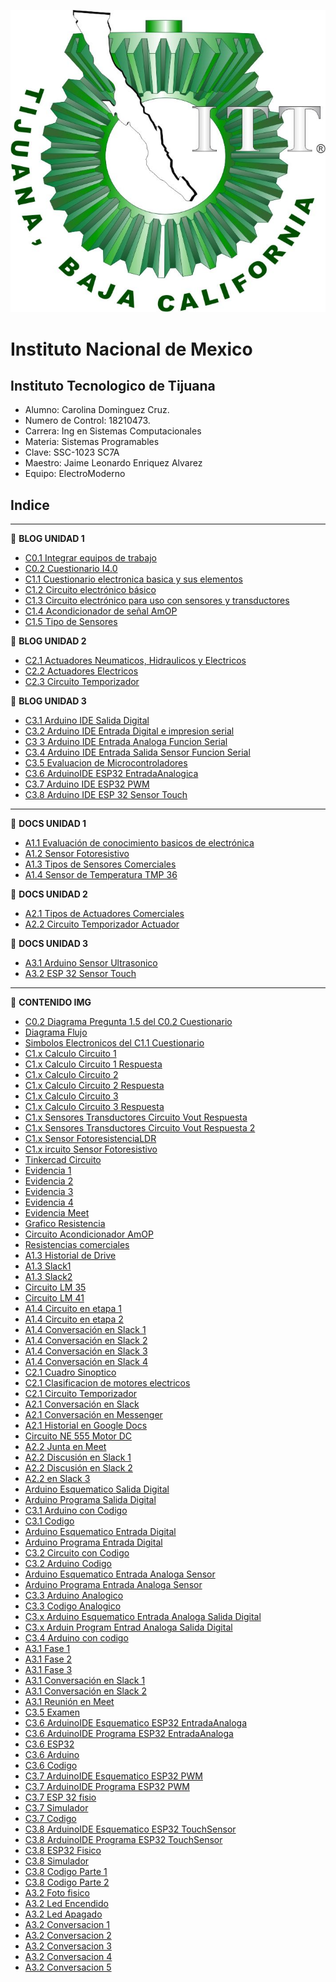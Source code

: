  ![ITT](/Img/itt.jpg)
 
# Instituto Nacional de Mexico
## Instituto Tecnologico de Tijuana
- Alumno: Carolina Dominguez Cruz.
- Numero de Control: 18210473.
- Carrera: Ing en Sistemas Computacionales
- Materia: Sistemas Programables
- Clave: SSC-1023 SC7A
- Maestro: Jaime Leonardo Enriquez Alvarez
- Equipo: ElectroModerno

## Indice
---
:blue_book: **BLOG UNIDAD 1**

- [C0.1 Integrar equipos de trabajo](Blog/C0.1_Integrar_equipos_de_trabajo.md)
- [C0.2 Cuestionario I4.0](Blog/C0.2_Cuestionario_I4.0.md)
- [C1.1 Cuestionario electronica basica y sus elementos](Blog/C1.1_Cuestionario_electrónica_básica_y_sus_elementos.md)
- [C1.2 Circuito electrónico básico](Blog/C1.2_Circuito_electrónico_básico.md)
- [C1.3 Circuito electrónico para uso con sensores y transductores](Blog/C1.3_Circuito_electrónico_para_uso_con_sensores_y_transductores.md)
- [C1.4 Acondicionador de señal AmOP](Blog/C1.4_Acondicionador_de_senal_AmOP.md)
- [C1.5 Tipo de Sensores](Blog/C1.5_Tipos_de_sensores.md)


:blue_book: **BLOG UNIDAD 2**
- [C2.1 Actuadores Neumaticos, Hidraulicos y Electricos](Blog/C2.1_ActuadoresNeumaticosHidraulicos.md)
- [C2.2 Actuadores Electricos](Blog/C2.2_Actuadores_electricos.md)
- [C2.3 Circuito Temporizador](Blog/C2.3_CircuitoTemporizador555.md)

:blue_book: **BLOG UNIDAD 3**

- [C3.1 Arduino IDE Salida Digital](Blog/C3.1_ArduinoIDE_SalidaDigital.md)
- [C3.2 Arduino IDE Entrada Digital e impresion serial](Blog/C3.2_ArduinoIDE_EntradaDigitalImpresionSerial.md)
- [C3 3 Arduino IDE Entrada Analoga Funcion Serial](Blog/C3.3_ArduinoIDE_EntradaAnalogaFuncionSerial.md)
- [C3.4 Arduino IDE Entrada Salida Sensor Funcion Serial](Blog/C3.4_ArduinoIDE_EntradaSalidaSensorFuncionSerial.md)
- [C3.5 Evaluacion de Microcontroladores](Blog/C3.5_EvaluacionMicrocontroladores.md)
- [C3.6 ArduinoIDE ESP32 EntradaAnalogica](Blog/C3.6_ArduinoIDE_ESP32_EntradaAnalogica.md)
- [C3.7 Arduino IDE ESP32 PWM](Blog/C3.7_ArduinoIDE_ESP32_PWM.md)
- [C3.8 Arduino IDE ESP 32 Sensor Touch](Blog/C3.8_ArduinoIDE_ESP32_SensorTouch.md)

---

:green_book: **DOCS UNIDAD 1**

- [A1.1 Evaluación de conocimiento basicos de electrónica](Docs/A1.1_Evaluación_de_conocimiento_basicos_de_electrónica.md)
- [A1.2 Sensor Fotoresistivo](Docs/A.1.2_Sensor_Fotoresistivo.md)
- [A1.3 Tipos de Sensores Comerciales](Docs/A1.3_Tipos_Sensores_Comerciales.md)
- [A1.4 Sensor de Temperatura TMP 36](Docs/A1.4_Sensor_Temperatura_TMP36.md)

:green_book: **DOCS UNIDAD 2**

- [A2.1 Tipos de Actuadores Comerciales](Docs/A2.1_Tipos_Actuadores_Comerciales.md)
- [A2.2 Circuito Temporizador Actuador](Docs/A2.2_Circuito_temporizador_actuador.md)


:green_book: **DOCS UNIDAD 3**

- [A3.1 Arduino Sensor Ultrasonico](Docs/A3.1_Arduino_SensorUltrasonico.md)
- [A3.2 ESP 32 Sensor Touch](Docs/A3.2_ESP32_SensorTouch.md)
  
---
:orange_book: **CONTENIDO IMG**

- [C0.2 Diagrama Pregunta 1.5 del C0.2 Cuestionario](Img/Pregunta15.drawio.png)
- [Diagrama Flujo](Img/Flujo.drawio.png)
- [Simbolos Electronicos del C1.1 Cuestionario](Img/C1.x_SimbolosElectronicos.png)
- [C1.x Calculo Circuito 1](Img/C1.x_CalculoCircuito-1.png)
- [C1.x Calculo Circuito 1 Respuesta](Img/C1.x_CalculoCircuito_Respuesta.png)
- [C1.x Calculo Circuito 2](Img/C1.x_CalculoCircuito-2.png)
- [C1.x Calculo Circuito 2 Respuesta](Img/C1.x_CalculoCircuito-2_Respuesta.png)
- [C1.x Calculo Circuito 3](Img/C1.x_CalculoCircuito-3.png)
- [C1.x Calculo Circuito 3 Respuesta](Img/C1.x_CalculoCircuito-3_Respuesta.png)
- [C1.x Sensores Transductores Circuito Vout Respuesta](Img/C1.x_SensoresTransductoresCircuitoVout.png)
- [C1.x Sensores Transductores Circuito Vout Respuesta 2](Img/C1.x_SensoresTransductoresCircuitoVout2.png)
- [C1.x Sensor FotoresistenciaLDR](Img/C1.x_Sensor_FotoresistenciaLDR.png)
- [C1.x ircuito Sensor Fotoresistivo](Img/C1.x_CircuitoSensorFotoresistivo.png)
- [Tinkercad Circuito](Img/tinkercad_circuito.png)
- [Evidencia 1](Img/Evidencia1.png)
- [Evidencia 2](Img/evidencia2.png)
- [Evidencia 3](Img/Evidencia3.png)
- [Evidencia 4](Img/evidencia4.png)
- [Evidencia Meet](Img/Meet.jpg)
- [Grafico Resistencia](Img/resistencia_votaje.png)
- [Circuito Acondicionador AmOP](Img/C1.x_CircuitoAcondicionadorAmOP.png)
- [Resistencias comerciales](Img/ResistenciasComerciales.png)
- [A1.3 Historial de Drive](Img/A1.3_drive_historial.png)
- [A1.3 Slack1](Img/A1.3_slack_1.png)
- [A1.3 Slack2](Img/A1.3_slack_2.png)
- [Circuito LM 35](Img/C1.x_CircuitoLM35_Etapa1.png)
- [Circuito LM 41](Img/C1.x_CircuitoLM741_Etapa2.png)
- [A1.4 Circuito en etapa 1](Img/A1.4_etapa1_circuito.png)
- [A1.4 Circuito en etapa 2](Img/A1.4_etapa2_circuito.png)
- [A1.4 Conversación en Slack 1](Img/A1.4_slack_1.png)
- [A1.4 Conversación en Slack 2](Img/A1.4_slack_2.png)
- [A1.4 Conversación en Slack 3](Img/A1.4_slack_3.png)
- [A1.4 Conversación en Slack 4](Img/A1.4_slack_4.png)
- [C2.1 Cuadro Sinoptico](/Img/C2.1_Cuadro_sinóptico.png)
- [C2.1 Clasificacion de motores electricos](/Img/C2.2_motores_eléctricos.png)
- [C2.1 Circuito Temporizador](/Img/C2.x_CircuitoTemporizadorNE555.png)
- [A2.1 Conversación en Slack](/Img/A2.1_slack_1.png)
- [A2.1 Conversación en Messenger](/Img/A2.1_messenger_1.png)
- [A2.1 Historial en Google Docs](/Img/A2.1_drive_historial.png)
- [Circuito NE 555 Motor DC](/Img/C2.x_CircuitoNe555MotorDC.png)
- [A2.2 Junta en Meet](/Img/A2.2_meet.png)
- [A2.2 Discusión en Slack 1](/Img/A2.2_slack1.png)
- [A2.2 Discusión en Slack 2](/Img/A2.2_slack2.png)
- [A2.2 en Slack 3](/Img/A2.2_slack3.png)
- [Arduino Esquematico Salida Digital](/Img/C3.x_ArduinoEsquematicoSalidaDigital.png)
- [Arduino Programa Salida Digital](/Img/C3.x_ArduinoProgramaSalidaDigital.png)
- [C3.1 Arduino con Codigo](/Img/C3.1_AduinoCodigo.png)
- [C3.1 Codigo](/Img/C3.1_Codigo.png)
- [Arduino Esquematico Entrada Digital](/Img/C3.x_ArduinoEsquematicoEntradaDigital.png)
- [Arduino Programa Entrada Digital](/Img/C3.x_ArduinoProgramaEntradaDigital.png)
- [C3.2 Circuito con Codigo](/Img/C3.2_CircuitoCodigo.png)
- [C3.2 Arduino Codigo](/Img/C3.2_ArduinoCodigo.png)
- [Arduino Esquematico Entrada Analoga Sensor](/Img/C3.x_ArduinoEsquematicoEntradaAnalogaSensor.png)
- [Arduino Programa Entrada Analoga Sensor](/Img/C3.x_ArduinoProgramaEntradaAnalogaSensor.png)
- [C3.3 Arduino Analogico](/Img/C3.3_ArduinoCodigo.png)
- [C3.3 Codigo Analogico](/Img/C3.3_Codigo.png)
- [C3.x Arduino Esquematico Entrada Analoga Salida Digital](/Img/C3.x_ArduinoEsquematicoEntradaAnalogaSalidaDigital.png)
- [C3.x Arduin Program Entrad Analoga Salida Digital](/Img/C3.x_ArduinoProgramaEntradaAnalogaSalidaDigital.png)
- [C3.4 Arduino con codigo](/Img/C3.4_ArduinoCodigo.PNG)
- [A3.1 Fase 1](/Img/A3.1_circuito_1.png)
- [A3.1 Fase 2](/Img/A3.1_circuito_2.png)
- [A3.1 Fase 3](/Img/A3.1_circuito_3.png)
- [A3.1 Conversación en Slack 1](/Img/A3.1_slack_1.png)
- [A3.1 Conversación en Slack 2](/Img/A3.1_slack_2.png)
- [A3.1 Reunión en Meet](/Img/A3.1_meet.png)
- [C3.5 Examen](/Img/A3.5_CarolinaDominguezCruz_ElectroModerno.png)
- [C3.6 ArduinoIDE Esquematico ESP32 EntradaAnaloga](/Img/C3.x_ArduinoIDE_Esquematico_ESP32_EntradaAnaloga.png)
- [C3.6 ArduinoIDE Programa ESP32 EntradaAnaloga](/Img/C3.x_ArduinoIDE_Programa_ESP32_EntradaAnaloga.png)
- [C3.6 ESP32](/Img/C3.6_ESP32.jpg)
- [C3.6 Arduino](/Img/C3.6_Arduino.png)
- [C3.6 Codigo](/Img/C3.6_Codigo.png)
- [C3.7 ArduinoIDE Esquematico ESP32 PWM](/Img/C3.x_ArduinoIDE_Esquematico_ESP32_PWM.png)
- [C3.7 ArduinoIDE Programa ESP32 PWM](/Img/C3.x_ArduinoIDE_Programa_ESP32_PWM.png)
- [C3.7 ESP 32 fisio](/Img/C3.7_ESP32.jpg)
- [C3.7 Simulador](/Img/C3.7_Simulado.png)
- [C3.7 Codigo](/Img/C3.7_Codigo.png)
- [C3.8 ArduinoIDE Esquematico ESP32 TouchSensor](/Img/C3.8_ArduinoIDE_Esquematico_ESP32_TouchSensor.png)
- [C3.8 ArduinoIDE Programa ESP32 TouchSensor](/Img/C3.8_ArduinoIDE_Programa_ESP32_TouchSensor.png)
- [C3.8 ESP32 Fisico](/Img/C3.8_foto.jpg)
- [C3.8 Simulador](/Img/C3.8_Simulado.png)
- [C3.8 Codigo Parte 1](/Img/C3.8_Codigo1.png)
- [C3.8 Codigo Parte 2](/Img/C3.8_Codigo2.png)
- [A3.2 Foto fisico](/Img/A3.2_foto.jpg)
- [A3.2 Led Encendido](/Img/A3.2_LedEncendido.PNG)
- [A3.2 Led Apagado](/Img/A3.2_LedApagado.PNG)
- [A3.2 Conversacion 1](/Img/A3.2_Conversacion1.PNG)
- [A3.2 Conversacion 2](/Img/A3.2_Conversacion2.PNG)
- [A3.2 Conversacion 3](/Img/A3.2_Conversacion3.PNG)
- [A3.2 Conversacion 4](/Img/A3.2_Conversacion4.PNG)
- [A3.2 Conversacion 5](/Img/A3.2_Meet.PNG)